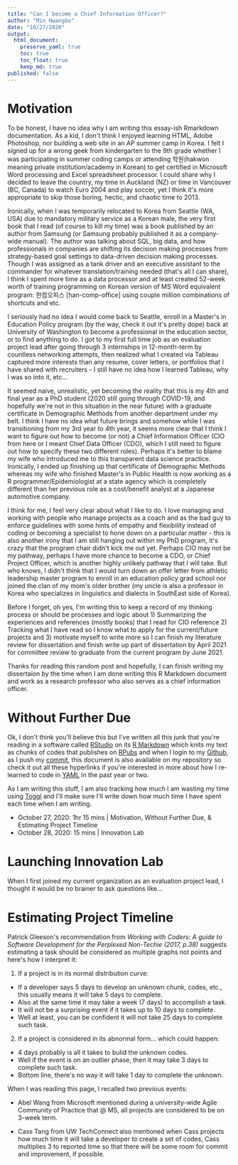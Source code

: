 ```yaml
---
title: "Can I become a Chief Information Officer?"
author: "Min Hwangbo"
date: "10/27/2020"
output:
  html_document:
    preserve_yaml: true
    toc: true
    toc_float: true
    keep_md: true
published: false
---
```




# Motivation
To be honest, I have no idea why I am writing this essay-ish Rmarkdown documentation. As a kid, I don't think I enjoyed learning HTML, Adobe Photoshop, nor building a web site in an AP summer camp in Korea. I felt I signed up for a wrong geek from kindergarten to the 9th grade whether I was participating in summer coding camps or attending 학원(hakwon meaning private institution/academy in Korean) to get certified in Microsoft Word processing and Excel spreadsheet processor. I could share why I decided to leave the country, my time in Auckland (NZ) or time in Vancouver (BC, Canada) to watch Euro 2004 and play soccer, yet I think it's more appropriate to skip those boring, hectic, and chaotic time to 2013.

Ironically, when I was temporarily relocated to Korea from Seattle (WA, USA) due to mandatory military service as a Korean male, the very first book that I read (of course to kill my time) was a book published by an author from Samsung (or Samsung probably published it as a company-wide manual). The author was talking about SQL, big data, and how professionals in companies are shifting its decision making processes from strategy-based goal settings to data-driven decision making processes. Though I was assigned as a tank driver and an executive assistant to the commander for whatever translation/training needed (that's all I can share), I think I spent more time as a data processor and at least created 52-week worth of training programming on Korean version of MS Word equivalent program: 한컴오피스 [han-comp-office] using couple million combinations of shortcuts and etc.

I seriously had no idea I would come back to Seattle, enroll in a Master's in Education Policy program (by the way, check it out it's pretty dope) back at University of Washington to become a professional in the education sector, or to find anything to do. I got to my first full time job as an evaluation project lead after going through 3 internships in 12-month-term by countless networking attempts, then realized what I created via Tableau captured more interests than any resume, cover letters, or portfolios that I have shared with recruiters - I still have no idea how I learned Tableau, why I was so into it, etc...

It seemed naive, unrealistic, yet becoming the reality that this is my 4th and final year as a PhD student (2020 still going through COVID-19, and hopefully we're not in this situation in the near future) with a graduate certificate in Demographic Methods from another department under my belt. I think I have no idea what future brings and somehow while I was transitioning from my 3rd year to 4th year, it seems more clear that I think I want to figure out how to become (or not) a Chief Information Officer (CIO from here or I meant Chief Data Officer (CDO), which I still need to figure out how to specify these two different roles). Perhaps it's better to blame my wife who introduced me to this transparent data science practice. Ironically, I ended up finishing up that certificate of Demographic Methods whereas my wife who finished Master's in Public Health is now working as a R programmer/Epidemiologist at a state agency which is completely different than her previous role as a cost/benefit analyst at a Japanese automotive company. 

I think for me, I feel very clear about what I like to do. I love managing and working with people who manage projects as a coach and as the bad guy to enforce guidelines with some hints of empathy and flexibility instead of coding or becoming a specialist to hone down on a particular matter - this is also another irony that I am still hanging out within my PhD program, it's crazy that the program chair didn't kick me out yet. Perhaps CIO may not be my pathway, perhaps I have more chance to become a CDO, or Chief Project Officer, which is another highly unlikely pathway that I will take. But who knows, I didn't think that I would turn down an offer letter from athletic leadership master program to enroll in an education policy grad school nor joined the clan of my mom's older brother (my uncle is also a professor in Korea who specializes in linguistics and dialects in SouthEast side of Korea). 

Before I forget, oh yes, I'm writing this to keep a record of my thinking process or should be processes and logic about 1) Summarizing the experiences and references (mostly books) that I read for CIO reference 2) Tracking what I have read so I know what to apply for the current/future projects and 3) motivate myself to write more so I can finish my literature review for dissertation and finish write up part of dissertation by April 2021 for committee review to graduate from the current program by June 2021.

Thanks for reading this random post and hopefully, I can finish writing my dissertaion by the time when I am done writing this R Markdown document and work as a research professor who also serves as a chief information officer. 

# Without Further Due
Ok, I don't think you'll believe this but I've written all this junk that you're reading in a software called [RStudio](https://rstudio.com/) on its [R Markdown](https://rmarkdown.rstudio.com/) which knits my text as chunks of codes that publishes on [RPubs](https://rpubs.com/) and when I login to my [Github](https://github.com/mhwangbo11/InnovationLab/tree/master/CIO), as I push my [commit](https://docs.github.com/en/free-pro-team@latest/desktop/contributing-and-collaborating-using-github-desktop/committing-and-reviewing-changes-to-your-project), this document is also available on my repository so check it out all these hyperlinks if you're interested in more about how I re-learned to code in [YAML](https://yaml.org/) in the past year or two.

As I am writing this stuff, I am also tracking how much I am wasting my time using [Toggl](https://toggl.com/) and I'll make sure I'll write down how much time I have spent each time when I am writing.

* October 27, 2020: 1hr 15 mins | Motivation, Without Further Due, & Estimating Project Timeline
* October 28, 2020: 15 mins | Innovation Lab

# Launching Innovation Lab
When I first joined my current organization as an evaluation project lead, I thought it would be no brainer to ask questions like...

# Estimating Project Timeline
Patrick Gleeson's recommendation from *Working with Coders: A guide to Software Development for the Perplexed Non-Techie (2017, p.38)* suggests estimating a task should be considered as multiple graphs not points and here's how I interpret it:

1) If a project is in its normal distribution curve:
* If a developer says 5 days to develop an unknown chunk, codes, etc., this usually means it will take 5 days to complete.
* Also at the same time it may take a week (7 days) to accomplish a task.
* It will not be a surprising event if it takes up to 10 days to complete.
* Well at least, you can be confident it will not take 25 days to complete such task.

2) If a project is considered in its abnormal form... which could happen:
* 4 days probably is all it takes to bulid the unknown codes.
* Well if the event is on an outlier phase, then it may take 3 days to complete such task.
* Bottom line, there's no way it will take 1 day to complete the unknown.

When I was reading this page, I recalled two previous events:

* Abel Wang from Microsoft mentioned during a university-wide Agile Community of Practice that @ MS, all projects are considered to be on 3-week term.

* Cass Tang from UW TechConnect also mentioned when Cass projects how much time it will take a developer to create a set of codes, Cass multiplies 3 to reported time so that there will be some room for commit and improvement, if possible.


